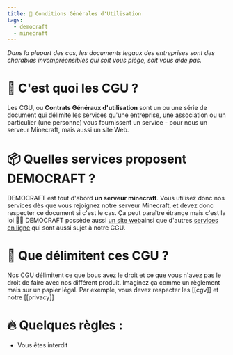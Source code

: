 ```yaml
---
title: 📜 Conditions Générales d'Utilisation
tags:
  - democraft
  - minecraft
---
```

*Dans la plupart des cas, les documents legaux des entreprises sont des charabias invompréensibles qui soit vous piège, soit vous aide pas.*
# 🤔 C'est quoi les CGU ?
Les CGU, ou **Contrats Généraux d'utilisation** sont un ou une série de document qui délimite les services qu'une entreprise, une association ou un particulier (une personne) vous fournissent un service - pour nous un serveur Minecraft, mais aussi un site Web.

# 📦 Quelles services proposent DEMOCRAFT ?
DEMOCRAFT est tout d'abord **un serveur minecraft**. Vous utilisez donc nos services dès que vous rejoignez notre serveur Minecraft, et devez donc respecter ce document si c'est le cas. Ça peut paraître étrange mais c'est la loi 🤷‍♂️
DEMOCRAFT possède aussi [un site web](https://democraft.fr)ainsi que d'autres [services en ligne](./web) qui sont aussi sujet à notre CGU.

# 🚧 Que délimitent ces CGU ?
Nos CGU délimitent ce que bous avez le droit et ce que vous n'avez pas le droit de faire avec nos différent produit. Imaginez ça comme un règlement mais sur un papier légal. Par exemple, vous devez respecter les [[cgv]] et notre [[privacy]] 

# 🔥 Quelques règles :
- Vous êtes interdit
